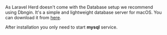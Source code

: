 As Laravel Herd doesn't come with the Database setup we recommend using Dbngin. It's a simple and lightweight database server for macOS. You can download it from [here](https://dbngin.com/).

After installation you only need to start __mysql__ service.
